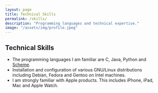 ```yaml
---
layout: page
title: Technical Skills
permalink: /skills/
description: "Programming languages and technical expertise."
image: "/assets/img/profile.jpeg"
---
```


## Technical Skills
- The programming languages I am familiar are C, Java, Python and [Scheme](https://www.scheme.org).  
- Installation and configuration of various GNU/Linux distributions including Debian, Fedora and Gentoo on Intel machines.
- I am strongly familiar with Apple products. This includes iPhone, iPad, Mac and Apple Watch.